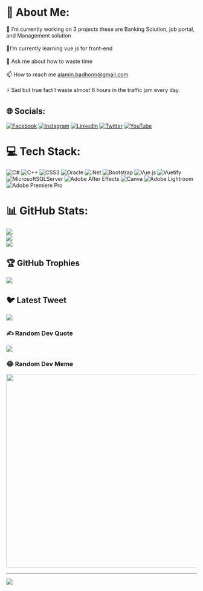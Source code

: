 # 💫 About Me:
🔭 I’m currently working on 3 projects these are Banking Solution, job portal, and Management solution<br><br>🌱I’m currently learning vue js for front-end<br><br>💬 Ask me about how to waste time<br><br>📫 How to reach me alamin.badhonn@gmail.com<br><br>⚡ Sad but true fact I waste almost 6 hours in the traffic jam every day.


## 🌐 Socials:
[![Facebook](https://img.shields.io/badge/Facebook-%231877F2.svg?logo=Facebook&logoColor=white)](https://facebook.com/alamin.badhonn) [![Instagram](https://img.shields.io/badge/Instagram-%23E4405F.svg?logo=Instagram&logoColor=white)](https://instagram.com/al-amin.badhon) [![LinkedIn](https://img.shields.io/badge/LinkedIn-%230077B5.svg?logo=linkedin&logoColor=white)](https://linkedin.com/in/alamin-badhon) [![Twitter](https://img.shields.io/badge/Twitter-%231DA1F2.svg?logo=Twitter&logoColor=white)](https://twitter.com/BMAlaminBadhon) [![YouTube](https://img.shields.io/badge/YouTube-%23FF0000.svg?logo=YouTube&logoColor=white)](https://youtube.com/@al-abadhon931) 

# 💻 Tech Stack:
![C#](https://img.shields.io/badge/c%23-%23239120.svg?style=for-the-badge&logo=c-sharp&logoColor=white) ![C++](https://img.shields.io/badge/c++-%2300599C.svg?style=for-the-badge&logo=c%2B%2B&logoColor=white) ![CSS3](https://img.shields.io/badge/css3-%231572B6.svg?style=for-the-badge&logo=css3&logoColor=white) ![Oracle](https://img.shields.io/badge/Oracle-F80000?style=for-the-badge&logo=oracle&logoColor=white) ![.Net](https://img.shields.io/badge/.NET-5C2D91?style=for-the-badge&logo=.net&logoColor=white) ![Bootstrap](https://img.shields.io/badge/bootstrap-%23563D7C.svg?style=for-the-badge&logo=bootstrap&logoColor=white) ![Vue.js](https://img.shields.io/badge/vuejs-%2335495e.svg?style=for-the-badge&logo=vuedotjs&logoColor=%234FC08D) ![Vuetify](https://img.shields.io/badge/Vuetify-1867C0?style=for-the-badge&logo=vuetify&logoColor=AEDDFF) ![MicrosoftSQLServer](https://img.shields.io/badge/Microsoft%20SQL%20Sever-CC2927?style=for-the-badge&logo=microsoft%20sql%20server&logoColor=white) ![Adobe After Effects](https://img.shields.io/badge/Adobe%20After%20Effects-9999FF.svg?style=for-the-badge&logo=Adobe%20After%20Effects&logoColor=white) ![Canva](https://img.shields.io/badge/Canva-%2300C4CC.svg?style=for-the-badge&logo=Canva&logoColor=white) ![Adobe Lightroom](https://img.shields.io/badge/Adobe%20Lightroom-31A8FF.svg?style=for-the-badge&logo=Adobe%20Lightroom&logoColor=white) ![Adobe Premiere Pro](https://img.shields.io/badge/Adobe%20Premiere%20Pro-9999FF.svg?style=for-the-badge&logo=Adobe%20Premiere%20Pro&logoColor=white)
# 📊 GitHub Stats:
![](https://github-readme-stats.vercel.app/api?username=Al-aminBadhon&theme=default&hide_border=false&include_all_commits=true&count_private=true)<br/>
![](https://github-readme-streak-stats.herokuapp.com/?user=Al-aminBadhon&theme=default&hide_border=false)<br/>
![](https://github-readme-stats.vercel.app/api/top-langs/?username=Al-aminBadhon&theme=default&hide_border=false&include_all_commits=true&count_private=true&layout=compact)

## 🏆 GitHub Trophies
![](https://github-profile-trophy.vercel.app/?username=Al-aminBadhon&theme=radical&no-frame=false&no-bg=true&margin-w=4)

## 🐦 Latest Tweet
[![](https://gtce.itsvg.in/api?username=BMAlaminBadhon)](https://github.com/VishwaGauravIn/github-twitter-card-embed)

### ✍️ Random Dev Quote
![](https://quotes-github-readme.vercel.app/api?type=horizontal&theme=radical)

### 😂 Random Dev Meme
<img src="https://random-memer.herokuapp.com/" width="512px"/>

---
[![](https://visitcount.itsvg.in/api?id=Al-aminBadhon&icon=0&color=3)](https://visitcount.itsvg.in)

<!-- Proudly created with GPRM ( https://gprm.itsvg.in ) -->
